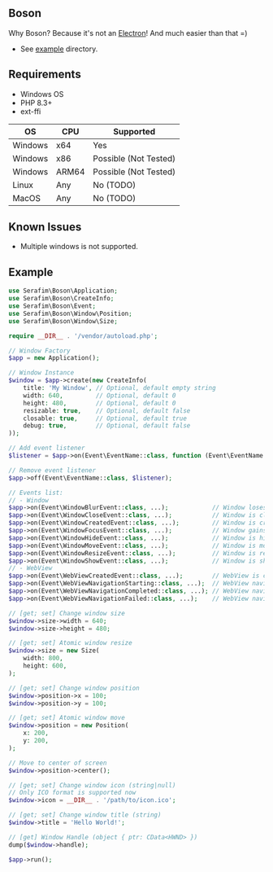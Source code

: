 ## Boson

Why Boson? Because it's not an [Electron](https://www.electronjs.org)! 
And much easier than that =)

- See [example](/example) directory.

## Requirements

- Windows OS
- PHP 8.3+
- ext-ffi

| OS      | CPU   | Supported             |
|---------|-------|-----------------------|
| Windows | x64   | Yes                   |
| Windows | x86   | Possible (Not Tested) |
| Windows | ARM64 | Possible (Not Tested) |
| Linux   | Any   | No (TODO)             |
| MacOS   | Any   | No (TODO)             |

## Known Issues

- Multiple windows is not supported.

## Example

```php
use Serafim\Boson\Application;
use Serafim\Boson\CreateInfo;
use Serafim\Boson\Event;
use Serafim\Boson\Window\Position;
use Serafim\Boson\Window\Size;

require __DIR__ . '/vendor/autoload.php';

// Window Factory
$app = new Application();

// Window Instance
$window = $app->create(new CreateInfo(
    title: 'My Window', // Optional, default empty string
    width: 640,         // Optional, default 0
    height: 480,        // Optional, default 0
    resizable: true,    // Optional, default false
    closable: true,     // Optional, default true
    debug: true,        // Optional, default false
));

// Add event listener
$listener = $app->on(Event\EventName::class, function (Event\EventName $event) { /** do something */ });

// Remove event listener
$app->off(Event\EventName::class, $listener);

// Events list:
// - Window
$app->on(Event\WindowBlurEvent::class, ...);            // Window loses focus
$app->on(Event\WindowCloseEvent::class, ...);           // Window is closed
$app->on(Event\WindowCreatedEvent::class, ...);         // Window is created
$app->on(Event\WindowFocusEvent::class, ...);           // Window gains focus
$app->on(Event\WindowHideEvent::class, ...);            // Window is hidden
$app->on(Event\WindowMoveEvent::class, ...);            // Window is moved
$app->on(Event\WindowResizeEvent::class, ...);          // Window is resized
$app->on(Event\WindowShowEvent::class, ...);            // Window is shown
// - WebView
$app->on(Event\WebViewCreatedEvent::class, ...);        // WebView is created
$app->on(Event\WebViewNavigationStarting::class, ...);  // WebView navigation starts
$app->on(Event\WebViewNavigationCompleted::class, ...); // WebView navigation is successfully completed
$app->on(Event\WebViewNavigationFailed::class, ...);    // WebView navigation fails

// [get; set] Change window size
$window->size->width = 640;
$window->size->height = 480;

// [get; set] Atomic window resize
$window->size = new Size(
    width: 800,
    height: 600,
);

// [get; set] Change window position
$window->position->x = 100;
$window->position->y = 100;

// [get; set] Atomic window move
$window->position = new Position(
    x: 200,
    y: 200,
);

// Move to center of screen
$window->position->center();

// [get; set] Change window icon (string|null)
// Only ICO format is supported now 
$window->icon = __DIR__ . '/path/to/icon.ico';

// [get; set] Change window title (string)
$window->title = 'Hello World!';

// [get] Window Handle (object { ptr: CData<HWND> })
dump($window->handle);

$app->run();
```
